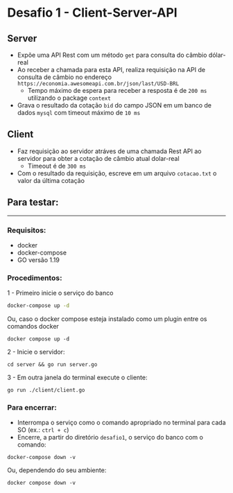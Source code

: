 # Desafio 1 - Client-Server-API

## Server

- Expõe uma API Rest com um método `get` para consulta do câmbio dólar-real
- Ao receber a chamada para esta API, realiza requisição na API de consulta de câmbio no endereço `https://economia.awesomeapi.com.br/json/last/USD-BRL`
  - Tempo máximo de espera para receber a resposta é de `200 ms` utilizando o package `context`
- Grava o resultado da cotação `bid` do campo JSON em um banco de dados `mysql` com timeout máximo de `10 ms`

## Client

- Faz requisição ao servidor atráves de uma chamada Rest API ao servidor para obter a cotação de câmbio atual dolar-real
  - Timeout é de `300 ms`
- Com o resultado da requisição, escreve em um arquivo `cotacao.txt` o valor da última cotação

## Para testar:
---
### Requisitos:
- docker
- docker-compose
- GO versão 1.19

### Procedimentos:

1 - Primeiro inicie o serviço do banco

``` bash
docker-compose up -d
``` 

Ou, caso o docker compose esteja instalado como um plugin entre os comandos docker

```
docker compose up -d
```

2 - Inicie o servidor:
```
cd server && go run server.go
```

3 - Em outra janela do terminal execute o cliente:
```
go run ./client/client.go
```

### Para encerrar:

- Interrompa o serviço como o comando apropriado no terminal para cada SO (ex.: `ctrl + c`)
- Encerre, a partir do diretório `desafio1`, o serviço do banco com o comando:
```
docker-compose down -v
```
Ou, dependendo do seu ambiente:
```
docker compose down -v
```